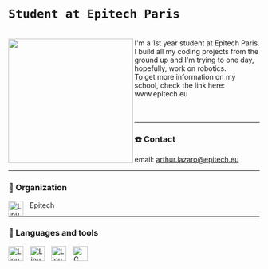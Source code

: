 # ```Student at Epitech Paris```

<br>
<img align="left" width="250px" src="https://upload.wikimedia.org/wikipedia/commons/2/2d/Epitech.png" />
I'm a 1st year student at Epitech Paris. I build all my coding projects from the ground up and I'm trying to one day, hopefully, work on robotics. <br>
To get more information on my school, check the link here: www.epitech.eu
<br> <br> <br>

---

### ☎️ Contact

email: arthur.lazaro@epitech.eu
<br>

---
### 🏢 Organization

<img align="left" alt="Linux" width="30px" style="padding-right:10px;" src="https://avatars.githubusercontent.com/u/7068904?s=280&v=4" /> Epitech <br>

---

### 🧰 Languages and tools


<img align="left" alt="Linux" width="30px" style="padding-right:10px;" src="https://cdn.jsdelivr.net/gh/devicons/devicon/icons/github/github-original-wordmark.svg" />
<img align="left" alt="Linux" width="30px" style="padding-right:10px;" src="https://cdn.jsdelivr.net/gh/devicons/devicon/icons/bash/bash-original.svg" />
<img align="left" alt="Linux" width="30px" style="padding-right:10px;" src="https://cdn.jsdelivr.net/gh/devicons/devicon/icons/linux/linux-original.svg" />
<img align="left" alt="C" width="30px" style="padding-right:10px;" src="https://cdn.jsdelivr.net/gh/devicons/devicon/icons/c/c-original.svg" />
